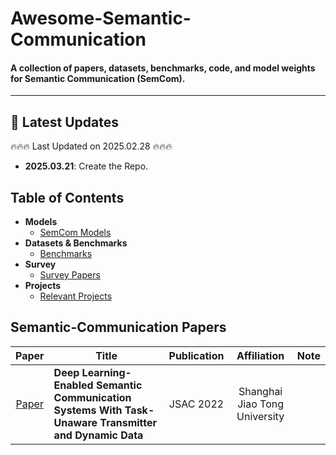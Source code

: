# Awesome-Semantic-Communication

<h4>A collection of papers, datasets, benchmarks, code, and model weights for Semantic Communication (SemCom).</h4>

---
</div>

## 📢 Latest Updates
:fire::fire::fire: Last Updated on 2025.02.28 :fire::fire::fire:
- **2025.03.21**: Create the Repo.


## Table of Contents
- **Models**
  - [SemCom Models](#SemCom-models)
- **Datasets & Benchmarks**
  - [Benchmarks](#benchmarks)
- **Survey**
  - [Survey Papers](#survey-papers)
- **Projects**
  - [Relevant Projects](#relevant-projects)

  
## Semantic-Communication Papers

|Paper|Title|Publication|Affiliation|Note
|:---:|---|:---:|:---:|:---:|
|[Paper](https://ieeexplore.ieee.org/document/9953099)|**Deep Learning-Enabled Semantic Communication Systems With Task-Unaware Transmitter and Dynamic Data**|JSAC 2022|Shanghai Jiao Tong University|

